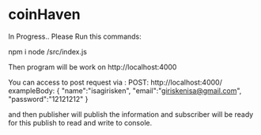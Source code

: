 # coinHaven
In Progress..
Please Run this commands:

npm i 
node /src/index.js 

Then program will be work on http://localhost:4000

You can access to post request via : POST: http://localhost:4000/
exampleBody: {
    "name":"isagirisken",
    "email":"giriskenisa@gmail.com",
    "password":"12121212"
}

and then publisher will publish the information and subscriber will be ready for this publish to read and write to console.


